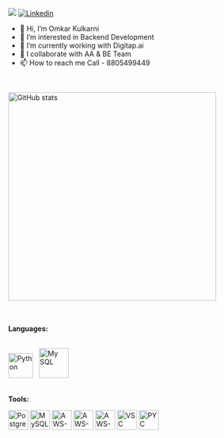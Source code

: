 ![](https://komarev.com/ghpvc/?username=omkarkulkarni22&color=green)
[![Linkedin](https://img.shields.io/badge/-LinkedIn-222222?style=flat-square&logo=Linkedin&logoColor=white&link=https://www.linkedin.com/in/m-santhosh-kumar/)](https://www.linkedin.com/in/omcoolkarni)

- 👋 Hi, I’m Omkar Kulkarni
- 👀 I’m interested in Backend Development
- 🌱 I’m currently working with Digitap.ai
- 💞️ I collaborate with AA & BE Team
- 📫 How to reach me Call - 8805499449

<br/>

<div align="center">
    <p align="left">
      <img src="https://github-readme-stats.vercel.app/api?username=omkarkulkarni22&show_icons=true&theme=dark&include_all_commits=true&count_private=true" alt="GitHub stats" width="420"/>&nbsp;
    </p>
</div>

<br/>

**Languages:**  
<br/>

<div>
<img src="https://cdn.svgporn.com/logos/python.svg" alt="Python" width="50" height="50"> &nbsp;
<img src="https://cdn.svgporn.com/logos/mysql.svg" alt="My SQL" width="60" height="60">
</div>
<br/>

**Tools:**
<br/>

<div>
  
<img src="https://cdn.svgporn.com/logos/postgresql.svg" alt="PostgreSQL" width="40" height="40">
<img src="https://cdn.svgporn.com/logos/mysql.svg" alt="MySQL" width="40" height="40">

<img src="https://cdn.svgporn.com/logos/aws-s3.svg" alt="AWS-S3" width="40" height="40">
<img src="https://cdn.svgporn.com/logos/aws-cloudwatch.svg" alt="AWS-Cloudwatch" width="40" height="40">
<img src="https://cdn.svgporn.com/logos/aws-lambda.svg" alt="AWS-Lambda" width="40" height="40">

<img src="https://cdn.svgporn.com/logos/visual-studio-code.svg" alt="VSC" width="40" height="40">
<img src="https://cdn.svgporn.com/logos/pycharm.svg" alt="PYC" width="40" height="40">
  
</div>

<!---
omkarkulkarni22/omkarkulkarni22 is a ✨ special ✨ repository because its `README.md` (this file) appears on your GitHub profile.
You can click the Preview link to take a look at your changes.
--->
